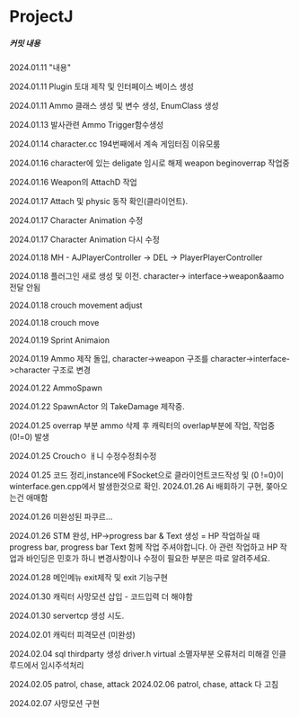 ProjectJ
=============


##### 커밋 내용
2024.01.11 "내용"

2024.01.11 Plugin 토대 제작 및 인터페이스 베이스 생성 

2024.01.11 Ammo 클래스 생성 및 변수 생성, EnumClass 생성

2024.01.13  발사관련 Ammo Trigger함수생성

2024.01.14 character.cc 194번째에서 계속 게임터짐 이유모룸

2024.01.16 character에 있는 deligate 임시로 해제 weapon beginoverrap 작업중

2024.01.16 Weapon의 AttachD 작업

2024.01.17 Attach 및 physic 동작 확인(클라이언트).

2024.01.17 Character Animation 수정

2024.01.17 Character Animation 다시 수정

2024.01.18 MH - AJPlayerController -> DEL -> PlayerPlayerController

2024.01.18 플러그인 새로 생성 및 이전. character-> interface->weapon&aamo 전달 안됨

2024.01.18 crouch movement adjust 

2024.01.18 crouch move 

2024.01.19 Sprint Animaion 

2024.01.19 Ammo 제작 돌입, character->weapon 구조를 character->interface->character 구조로 변경

2024.01.22 AmmoSpawn

2024.01.22 SpawnActor 의 TakeDamage 제작중.

2024.01.25 overrap 부분 ammo 삭제 후 캐릭터의 overlap부분에 작업, 작업중(0!=0) 발생

2024.01.25 Crouchㅇ ㅐ니 수정수정최수정

2024 01.25 코드 정리,instance에 FSocket으로 클라이언트코드작성 및 (0 !=0)이 winterface.gen.cpp에서 발생한것으로 확인.
2024.01.26 Ai 배회하기 구현, 쫒아오는건 애매함

2024.01.26 미완성된 파쿠르...

2024.01.26 STM 완성, HP->progress bar & Text 생성 = HP 작업하실 때 progress bar, progress bar Text 함께 작업 주셔야합니다. 아 관련 작업하고 HP 작업과 바인딩은 민호가 하니 변경사항이나 수정이 필요한 부분은 따로 알려주세요. 

2024.01.28  메인메뉴 exit제작 및 exit 기능구현

2024.01.30 캐릭터 사망모션 삽입 - 코드입력 더 해야함

2024.01.30 servertcp 생성 시도.

2024.02.01 캐릭터 피격모션 (미완성)

2024.02.04 sql thirdparty 생성 driver.h virtual 소멸자부분 오류처리 미해결 인클루드에서 임시주석처리

2024.02.05 patrol, chase, attack 
2024.02.06 patrol, chase, attack 다 고침

2024.02.07 사망모션 구현